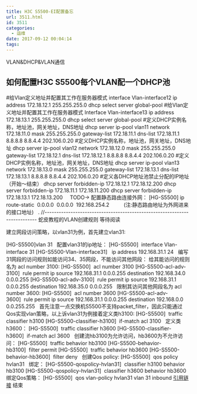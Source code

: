 ```yaml
---
title: H3C S5500-EI配置备忘
url: 3511.html
id: 3511
categories:
  - 运维
date: 2017-09-12 00:04:14
tags:
---
```


VLAN&DHCP&VLAN通信

**如何配置H3C S5500每个VLAN配一个DHCP池**
-------------------------------

#给Vlan定义地址并配置其工作在服务器模式 interface Vlan-interface12 ip address 172.18.12.1 255.255.255.0 dhcp select server global-pool #给Vlan定义地址并配置其工作在服务器模式 Interface Vlan-interface13 ip address 172.18.13.1 255.255.255.0 dhcp select server global-pool #定义DHCP实例名称，地址池，网关地址，DNS地址 dhcp server ip-pool vlan11 network 172.18.11.0 mask 255.255.255.0 gateway-list 172.18.11.1 dns-list 172.18.11.1 8.8.8.8 8.8.4.4 202.106.0.20 #定义DHCP实例名称，地址池，网关地址，DNS地址 dhcp server ip-pool vlan12 network 172.18.12.0 mask 255.255.255.0 gateway-list 172.18.12.1 dns-list 172.18.12.1 8.8.8.8 8.8.4.4 202.106.0.20 #定义DHCP实例名称，地址池，网关地址，DNS地址 dhcp server ip-pool vlan13 network 172.18.13.0 mask 255.255.255.0 gateway-list 172.18.13.1 dns-list 172.18.13.1 8.8.8.8 8.8.4.4 202.106.0.20 #定义各DHCP地址池禁止分配的IP地址（开始～结束） dhcp server forbidden-ip 172.18.12.1 172.18.12.200 dhcp server forbidden-ip 172.18.11.1 172.18.11.200 dhcp server forbidden-ip 172.18.13.1 172.18.13.200     TODO-> 配置静态路由连接外网： \[HG-S5500\] ip route-static  0.0.0.0  0.0.0.0  192.168.254.2          (注:静态路由地址为外网进来的接口地址)   . //-------------------------------------------------------------------------- 蛇皮教程的VLAN创建规则 等待阅读

建立网段访问策略，以vlan31为例，首先建立vlan31:

\[HG-S5500\]vlan 31   配置vlan31的ip地址： \[HG-S5500\]  interface Vlan-interface 31 \[HG-S5500-Vlan-interface31\]   ip address 192.168.31.1 24   编写31网段的访问规则如能访问34、35网段，不能访问其他网段： 给其能访问的规则名为 acl number 3100: \[HG-S5500\]  acl number 3100 \[HG-S5500-acl-adv-3100\]  rule permit ip source 192.168.31.1 0.0.0.255 destination 192.168.34.0 0.0.0.255 \[HG-S5500-acl-adv-3100\]  rule permit ip source 192.168.31.1 0.0.0.255 destination 192.168.35.0 0.0.0.255   限制其访问其他网段名为 acl number 3600: \[HG-S5500\]  acl number 3600 \[HG-S5500-acl-adv-3600\]  rule permit ip source 192.168.31.1 0.0.0.255 destination 192.168.0.0 0.0.255.255   首先注意一点交换机S5500不支持packet_filter，因此只能通过Qos实现vlan策略，以上诉vlan31为例接着定义类h3100: \[HG-S5500\]  traffic classifier h3100 \[HG-S5500-classifier-h3100\]  if-match acl 3100   定义类h3600： \[HG-S5500\]  traffic classifier h3600 \[HG-S5500-classifier-h3600\]  if-match acl 3600   创建流hb3100为允许访问，hb3600为不允许访问： \[HG-S5500\]  traffic behavior hb3100 \[HG-S5500-behavior-hb3100\]  filter permit \[HG-S5500\]  traffic behavior hb3600 \[HG-S5500-behavior-hb3600\]  filter deny   创建Qos policy: \[HG-S5500\]  qos policy hvlan31   绑定： \[HG-S5500-qospolicy-hvlan31\]  classifier h3100 behavior hb3100 \[HG-S5500-qospolicy-hvlan31\]  classifier h3600 behavior hb3600   绑定Qos策略： \[HG-S5500\]  qos vlan-policy hvlan31 vlan 31 inbound [引用链接](http://www.yunwei8.com/h3c) 结束